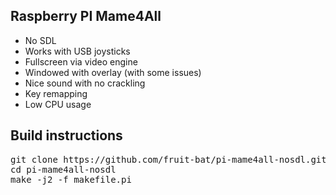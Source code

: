 Raspberry PI Mame4All
---------------------
<ul>
<li> No SDL </li>
<li> Works with USB joysticks </li>
<li> Fullscreen via video engine </li>
<li> Windowed with overlay (with some issues) </li>
<li> Nice sound with no crackling </li>
<li> Key remapping </li>
<li> Low CPU usage </li>
</ul>

Build instructions
------------------
<pre>
git clone https://github.com/fruit-bat/pi-mame4all-nosdl.git
cd pi-mame4all-nosdl
make -j2 -f makefile.pi
</pre>
